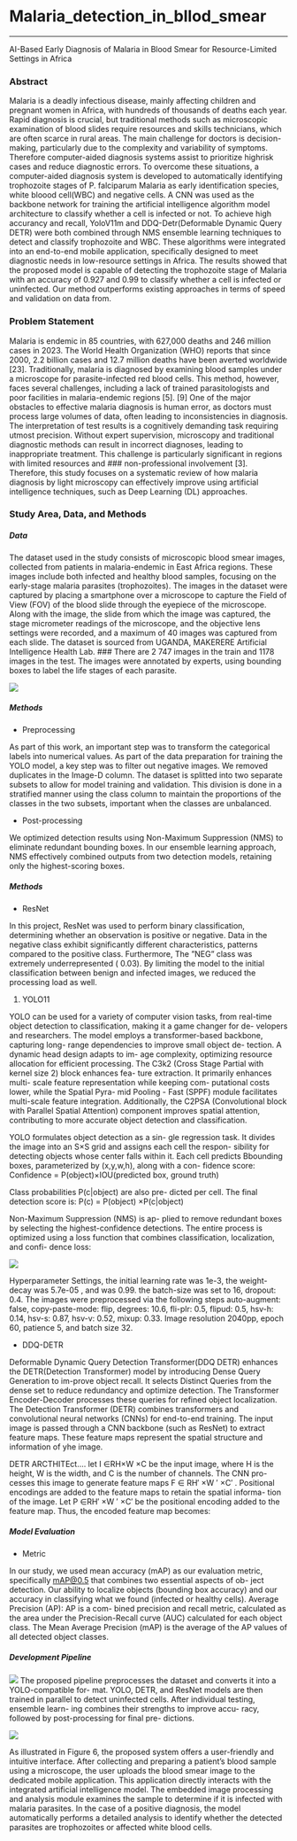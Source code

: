 
# Malaria_detection_in_bllod_smear
---
AI-Based Early Diagnosis of Malaria in Blood Smear for Resource-Limited Settings in Africa

### Abstract
Malaria is a deadly infectious disease, mainly affecting children and pregnant women in Africa, with hundreds of thousands of deaths each year. Rapid diagnosis is crucial, but traditional methods such as microscopic examination of blood slides require resources and skills technicians, which are often scarce in rural areas. The main challenge for doctors is decision-making, particularly due to the complexity and variability of symptoms. Therefore computer-aided diagnosis systems assist to prioritize highrisk cases and reduce diagnostic errors. To overcome these situations, a computer-aided diagnosis system is developed to automatically identifying trophozoite stages of P. falciparum Malaria as early identification species, white bloood cell(WBC) and negative cells. A CNN was used as the backbone network for training the artificial intelligence algorithm model architecture to classify whether a cell is infected or not. To achieve high accurancy and recall, YoloV11m and DDQ-Detr(Deformable Dynamic Query DETR) were both combined through NMS ensemble learning techniques to detect and classify trophozoite and WBC. These algorithms were integrated into an end-to-end mobile application, specifically designed to meet diagnostic needs in low-resource settings in Africa. The results showed that the proposed model is capable of detecting the trophozoite stage of Malaria with an accuracy of 0.927 and 0.99 to classify whether a cell is infected or uninfected. Our method outperforms existing approaches in terms of speed and validation on data from.

### Problem Statement
Malaria is endemic in 85 countries, with 627,000 deaths and 246 million cases in 2023.
The World Health Organization (WHO) reports that since 2000, 2.2 billion cases and 12.7 million deaths have been averted worldwide [23]. Traditionally, malaria is diagnosed by examining blood samples under a microscope for parasite-infected red blood cells. This method, however, faces several challenges, including a lack of trained parasitologists and poor facilities in malaria-endemic regions [5]. [9] One of the major obstacles to effective malaria diagnosis is human error, as doctors must process large volumes of data, often leading to inconsistencies in diagnosis. The interpretation of test results is a cognitively demanding task requiring utmost precision. Without expert supervision, microscopy and traditional diagnostic methods can result in incorrect diagnoses, leading to inappropriate treatment. This challenge is particularly significant in regions with limited resources and ### non-professional involvement [3]. Therefore, this study focuses on a systematic review of how malaria diagnosis by light microscopy can effectively improve using artificial intelligence techniques, such as Deep Learning (DL) approaches.

### Study Area, Data, and Methods
##### Data
The dataset used in the study consists of microscopic blood smear images, collected from
patients in malaria-endemic in East Africa regions. These images include both infected and healthy blood samples, focusing on the early-stage malaria parasites (trophozoites). The images in the dataset were captured by placing a smartphone over a microscope to capture the Field of View (FOV) of the blood slide through the eyepiece of the microscope. Along with the image, the slide from which the image was captured, the stage micrometer readings of the microscope, and the objective lens settings were recorded, and a maximum of 40 images was captured from each slide. The dataset is sourced from UGANDA, MAKERERE Artificial Intelligence Health Lab. ### There are 2 747 images in the train and 1178 images in the test. The images were annotated by experts, using bounding boxes to label the life stages of each parasite.

![](images/data_capture.png)



##### Methods

* Preprocessing

As part of this work, an important step was to transform the categorical labels into numerical values. As part of the data preparation for training the YOLO model, a key step was to filter out negative images. We removed duplicates in the Image-D column. The dataset is splitted into two separate subsets to allow for model training and validation. This division is done in a stratified manner using the class column to maintain the proportions of the classes in the two subsets, important when the classes are unbalanced.

* Post-processing

We optimized detection results using Non-Maximum Suppression (NMS) to eliminate redundant bounding boxes. In our ensemble learning approach, NMS effectively combined outputs from two detection models, retaining only the highest-scoring boxes.

##### Methods

* ResNet

In this project, ResNet was used to perform binary classification, determining whether an observation is positive or negative. Data in the negative class exhibit significantly different characteristics, patterns compared to the positive class. Furthermore, The ”NEG” class was extremely underrepresented ( 0.03). By limiting the model to the initial classification between benign and infected images, we reduced the processing load as well.

1. YOLO11

YOLO can be used for a variety of computer
vision tasks, from real-time object detection to
classification, making it a game changer for de-
velopers and researchers. The model employs
a transformer-based backbone, capturing long-
range dependencies to improve small object de-
tection. A dynamic head design adapts to im-
age complexity, optimizing resource allocation
for efficient processing. The C3k2 (Cross Stage
Partial with kernel size 2) block enhances fea-
ture extraction. It primarily enhances multi-
scale feature representation while keeping com-
putational costs lower, while the Spatial Pyra-
mid Pooling - Fast (SPPF) module facilitates
multi-scale feature integration. Additionally,
the C2PSA (Convolutional block with Parallel
Spatial Attention) component improves spatial
attention, contributing to more accurate object
detection and classification.


YOLO formulates object detection as a sin-
gle regression task. It divides the image into an S×S grid and assigns each cell the respon-
sibility for detecting objects whose center falls
within it. Each cell predicts Bbounding boxes,
parameterized by (x,y,w,h), along with a con-
fidence score:
Confidence = P(object)×IOU(predicted box, ground truth)

 Class probabilities P(c|object) are also pre-
dicted per cell. The final detection score is:
P(c) = P(object) ×P(c|object)

Non-Maximum Suppression (NMS) is ap-
plied to remove redundant boxes by selecting
the highest-confidence detections. The entire
process is optimized using a loss function that
combines classification, localization, and confi-
dence loss:

![](images/yolo_loss_function.png)

Hyperparameter Settings, the initial learning rate was 1e-3, the weight-decay was 5.7e-05 , and was 0.99. the batch-size was set to 16, dropout: 0.4. The images were preprocessed via the following steps auto-augment: false, copy-paste-mode: flip, degrees: 10.6, fli-plr: 0.5, flipud: 0.5, hsv-h: 0.14, hsv-s: 0.87,
hsv-v: 0.52, mixup: 0.33. Image resolution
2040pp, epoch 60, patience 5, and batch size
32.

* DDQ-DETR

Deformable Dynamic Query Detection Transformer(DDQ DETR) enhances the DETR(Detection Transformer) model by introducing Dense Query Generation to im-prove object recall. It selects Distinct Queries from the dense set to reduce redundancy and optimize detection. The Transformer Encoder-Decoder processes these queries for refined object localization. The Detection
Transformer (DETR) combines transformers
and convolutional neural networks (CNNs) for
end-to-end training. The input image is passed
through a CNN backbone (such as ResNet)
to extract feature maps. These feature maps
represent the spatial structure and information of yhe image.

DETR ARCTHITEct....
let I ∈RH×W ×C be the input image, where
H is the height, W is the width, and C
is the number of channels. The CNN pro-
cesses this image to generate feature maps F ∈
RH′ ×W ′ ×C′ . Positional encodings are added to
the feature maps to retain the spatial informa-
tion of the image. Let P ∈RH′ ×W ′ ×C′ be the
positional encoding added to the feature map.
Thus, the encoded feature map becomes:

##### Model Evaluation

* Metric

In our study, we used mean accuracy (mAP)
as our evaluation metric, specifically mAP@0.5
that combines two essential aspects of ob-
ject detection. Our ability to localize objects
(bounding box accuracy) and our accuracy in
classifying what we found (infected or healthy
cells). Average Precision (AP): AP is a com-
bined precision and recall metric, calculated
as the area under the Precision-Recall curve
(AUC) calculated for each object class. The
Mean Average Precision (mAP) is the average
of the AP values of all detected object classes.

##### Development Pipeline

![](images/pipeline.png)
The proposed pipeline preprocesses the dataset
and converts it into a YOLO-compatible for-
mat. YOLO, DETR, and ResNet models are then trained in parallel to detect uninfected
cells. After individual testing, ensemble learn-
ing combines their strengths to improve accu-
racy, followed by post-processing for final pre-
dictions.

![](images/architecture.jpg)

As illustrated in Figure 6, the proposed system offers a user-friendly and intuitive interface. After collecting and preparing a patient’s blood sample using a microscope, the user uploads the blood smear image to the dedicated mobile application. This application directly interacts with the integrated artificial intelligence model. The embedded image processing and analysis module examines the sample to determine if it is infected with malaria parasites. In the case of a positive diagnosis, the model automatically performs a detailed analysis to identify whether the detected parasites are trophozoites or affected white blood cells.

